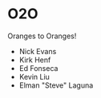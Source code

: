 O2O
===

Oranges to Oranges!

- Nick Evans
- Kirk Henf
- Ed Fonseca
- Kevin Liu
- Elman "Steve" Laguna
